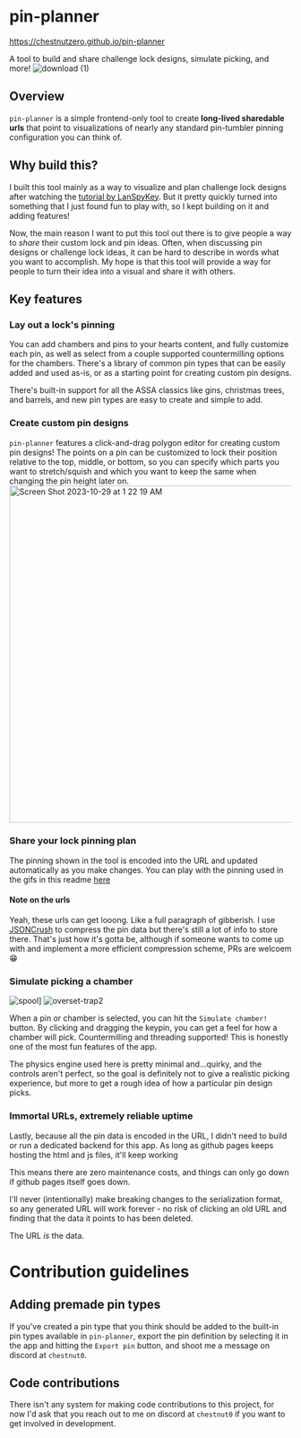# pin-planner
https://chestnutzero.github.io/pin-planner

A tool to build and share challenge lock designs, simulate picking, and more!
![download (1)](https://github.com/chestnutzero/pin-planner/assets/1626151/e1a582c8-35f3-4894-8d06-3f7538d2270a)

## Overview
`pin-planner` is a simple frontend-only tool to create **long-lived sharedable urls** that point to visualizations of nearly any standard pin-tumbler pinning configuration you can think of.

## Why build this?
I built this tool mainly as a way to visualize and plan challenge lock designs after watching the [tutorial by LanSpyKey](https://www.youtube.com/watch?v=ZNUldy4_GG0).
But it pretty quickly turned into something that I just found fun to play with, so I kept building on it and adding features!

Now, the main reason I want to put this tool out there is to give people a way to _share_ their custom lock and pin ideas.
Often, when discussing pin designs or challenge lock ideas, it can be hard to describe in words what you want to accomplish.
My hope is that this tool will provide a way for people to turn their idea into a visual and share it with others.

## Key features
### Lay out a lock's pinning
You can add chambers and pins to your hearts content, and fully customize each pin, as well as select from a couple supported countermilling options for the chambers.
There's a library of common pin types that can be easily added and used as-is, or as a starting point for creating custom pin designs.

There's built-in support for all the ASSA classics like gins, christmas trees, and barrels, and new pin types are easy to create and simple to add.

### Create custom pin designs
`pin-planner` features a click-and-drag polygon editor for creating custom pin designs!
The points on a pin can be customized to lock their position relative to the top, middle, or bottom, 
so you can specify which parts you want to stretch/squish and which you want to keep the same when changing the pin height later on.
<img width="601" alt="Screen Shot 2023-10-29 at 1 22 19 AM" src="https://github.com/chestnutzero/pin-planner/assets/1626151/3ccbfe95-8e03-4e0d-a622-116e6314c005">

### Share your lock pinning plan
The pinning shown in the tool is encoded into the URL and updated automatically as you make changes.
You can play with the pinning used in the gifs in this readme [here](https://chestnutzero.github.io/pin-planner/?c=%5B%27IAk4xc9GgZ9xd9v~IAk5xsr7GtUV-J3086%5fV4%5fOJOJ8Vq%5fzP6lDDT335DDazK8VqKOaOaV4K3086K1V-E6B7%29NC.1--PFQJQLQE9FQE9B6%29GgUu3-J5517E0741q548E0741Fl05fl51f7245J7261J7894P343F794fXJXJ9005P412yP43w9514J94uL94uT5lF9514T588yK9005KXjXTl7F794K7894K7261j7245jl51E9259Fl05E9259q548K5517K1u3-E6B6%29NC--JRPwRPwSJSLSTwSTwRKR%2a1B7%29GbZ7xs7v%5D%2aW%5B-%2C0A%5C%27B--%5DWMApinHeightMYCA%28MApointsMY%5B%5B0D%2C1E%2a0.F-.GAWAmYAI%28ApY%5BJ%2a0FK%2a1FL%2a0DD%2a1DDKM%5C%5Cx%2COu43qPE1Q6667DR0286-S9714DTE8UA%29%27~IC.4--J1V571W%5D%2CX8449Y%5C%21ZA%29%27~%5BAk%5fP801FaT199FfP366FjT634Fl65qF5u83vA%5D%27w5FxNAyF9035z8857q%01zyxwvuqljfa%5fZYXWVUTSRQPONMLKJIGFEDCBA-%2a%5f)

#### Note on the urls
Yeah, these urls can get looong. Like a full paragraph of gibberish.
I use [JSONCrush](https://github.com/KilledByAPixel/JSONCrush) to compress the pin data but there's still a lot of info to store there.
That's just how it's gotta be, although if someone wants to come up with and implement a more efficient compression scheme, PRs are welcoem 😁

### Simulate picking a chamber
![spool](https://github.com/chestnutzero/pin-planner/assets/1626151/b69eaa87-0e5a-480f-8300-c50083fed54b)]
![overset-trap2](https://github.com/chestnutzero/pin-planner/assets/1626151/102619e1-e7bd-4d66-9198-5a48f54428ef)

When a pin or chamber is selected, you can hit the `Simulate chamber!` button.
By clicking and dragging the keypin, you can get a feel for how a chamber will pick. Countermilling and threading supported!
This is honestly one of the most fun features of the app.

The physics engine used here is pretty minimal and...quirky, and the controls aren't perfect, so the goal is definitely not to give a realistic picking experience,
but more to get a rough idea of how a particular pin design picks.

### Immortal URLs, extremely reliable uptime
Lastly, because all the pin data is encoded in the URL, I didn't need to build or run a dedicated backend for this app.
As long as github pages keeps hosting the html and js files, it'll keep working

This means there are zero maintenance costs, and things can only go down if github pages itself goes down.

I'll never (intentionally) make breaking changes to the serialization format, so any generated URL will work forever - 
no risk of clicking an old URL and finding that the data it points to has been deleted.

The URL _is_ the data.

# Contribution guidelines
## Adding premade pin types
If you've created a pin type that you think should be added to the built-in pin types available in `pin-planner`, export the pin definition by selecting it in the app and hitting the `Export pin` button,
and shoot me a message on discord at `chestnut0`.

## Code contributions
There isn't any system for making code contributions to this project, for now I'd ask that you reach out to me on discord at `chestnut0` if you want to get involved in development.
